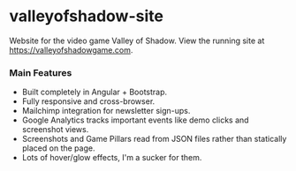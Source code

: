 # valleyofshadow-site
Website for the video game Valley of Shadow. View the running site at https://valleyofshadowgame.com.

### Main Features
  - Built completely in Angular + Bootstrap.
  - Fully responsive and cross-browser.
  - Mailchimp integration for newsletter sign-ups.
  - Google Analytics tracks important events like demo clicks and screenshot views.
  - Screenshots and Game Pillars read from JSON files rather than statically placed on the page.
  - Lots of hover/glow effects, I'm a sucker for them.